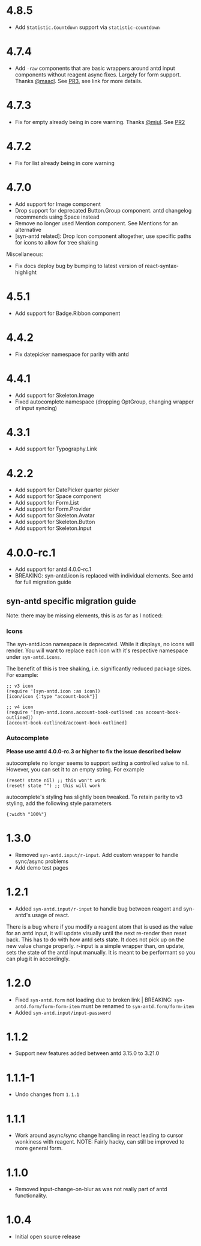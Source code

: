 # 4.8.5
- Add `Statistic.Countdown` support via `statistic-countdown`

# 4.7.4
- Add `-raw` components that are basic wrappers around antd input components without reagent async fixes. Largely for form support. Thanks [@maacl](https://gitlab.com/maacl). See [PR3](https://gitlab.com/synqrinus/syn-antd/-/merge_requests/3), see link for more details. 

# 4.7.3
- Fix for empty already being in core warning. Thanks [@mjul](https://gitlab.com/mjul). See [PR2](https://gitlab.com/synqrinus/syn-antd/-/merge_requests/2)

# 4.7.2
- Fix for list already being in core warning

# 4.7.0
- Add support for Image component
- Drop support for deprecated Button.Group component. antd changelog recommends using Space instead
- Remove no longer used Mention component. See Mentions for an alternative
- [syn-antd related]: Drop Icon component altogether, use specific paths for icons to allow for tree shaking

Miscellaneous:
- Fix docs deploy bug by bumping to latest version of react-syntax-highlight

# 4.5.1
- Add support for Badge.Ribbon component

# 4.4.2
- Fix datepicker namespace for parity with antd

# 4.4.1
- Add support for Skeleton.Image
- Fixed autocomplete namespace (dropping OptGroup, changing wrapper of input syncing)

# 4.3.1
- Add support for Typography.Link

# 4.2.2
- Add support for DatePicker quarter picker
- Add support for Space component
- Add support for Form.List
- Add support for Form.Provider
- Add support for Skeleton.Avatar
- Add support for Skeleton.Button
- Add support for Skeleton.Input

# 4.0.0-rc.1
- Add support for antd 4.0.0-rc.1
- BREAKING: syn-antd.icon is replaced with individual elements. See antd for full migration guide

## syn-antd specific migration guide

Note: there may be missing elements, this is as far as I noticed:

### Icons

The syn-antd.icon namespace is deprecated. While it displays, no icons will render. You will want to replace each icon with it's respective namespace under `syn-antd.icons`.

The benefit of this is tree shaking, i.e. significantly reduced package sizes. For example:

```
;; v3 icon
(require '[syn-antd.icon :as icon])
[icon/icon {:type "account-book"}]

;; v4 icon
(require '[syn-antd.icons.account-book-outlined :as account-book-outlined])
[account-book-outlined/account-book-outlined]
```

### Autocomplete

**Please use antd 4.0.0-rc.3 or higher to fix the issue described below**

autocomplete no longer seems to support setting a controlled value to nil. However, you can set it to an empty string. For example

```
(reset! state nil) ;; this won't work
(reset! state "") ;; this will work
``` 

autocomplete's styling has slightly been tweaked. To retain parity to v3 styling, add the following style parameters

```
{:width "100%"}
```


# 1.3.0
- Removed `syn-antd.input/r-input`. Add custom wrapper to handle sync/async problems
- Add demo test pages

# 1.2.1
- Added `syn-antd.input/r-input` to handle bug between reagent and syn-antd's usage of react.

There is a bug where if you modify a reagent atom that is used as the value for an antd input, it will update visually until the next re-render then reset back. This has to do with how antd sets state. It does not pick up on the new value change properly. r-input is a simple wrapper than, on update, sets the state of the antd input manually. It is meant to be performant so you can plug it in accordingly. 

# 1.2.0
- Fixed `syn-antd.form` not loading due to broken link | BREAKING: `syn-antd.form/form-form-item` must be renamed to `syn-antd.form/form-item`
- Added `syn-antd.input/input-password`

# 1.1.2
- Support new features added between antd 3.15.0 to 3.21.0

# 1.1.1-1

- Undo changes from `1.1.1`

# 1.1.1

- Work around async/sync change handling in react leading to cursor wonkiness with reagent. NOTE: Fairly hacky, can still be improved to more general form.

# 1.1.0

- Removed input-change-on-blur as was not really part of antd functionality.

# 1.0.4

- Initial open source release